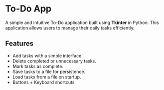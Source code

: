 # To-Do App

A simple and intuitive To-Do application built using **Tkinter** in Python. This application allows users to manage their daily tasks efficiently.

## Features

- Add tasks with a simple interface.
- Delete completed or unnecessary tasks.
- Mark tasks as complete.
- Save tasks to a file for persistence.
- Load tasks from a file on startup.
- Buttons + Keyboard shortcuts
